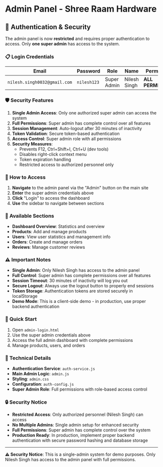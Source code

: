 # Admin Panel - Shree Raam Hardware

## 🔐 Authentication & Security

The admin panel is now **restricted** and requires proper authentication to access. Only **one super admin** has access to the system.

### 📋 Login Credentials

| Email | Password | Role | Name | Permissions |
|-------|----------|------|------|-------------|
| `nilesh.singh0032@gmail.com` | `nilesh123` | Super Admin | Nilesh Singh | **ALL PERMISSIONS** |

### 🛡️ Security Features

1. **Single Admin Access**: Only one authorized super admin can access the system
2. **Full Permissions**: Super admin has complete control over all features
3. **Session Management**: Auto-logout after 30 minutes of inactivity
4. **Token Validation**: Secure token-based authentication
5. **Access Control**: Super admin role with all permissions
6. **Security Measures**: 
   - Prevents F12, Ctrl+Shift+I, Ctrl+U (dev tools)
   - Disables right-click context menu
   - Token expiration handling
   - Restricted access to authorized personnel only

### 🔄 How to Access

1. **Navigate** to the admin panel via the "Admin" button on the main site
2. **Enter** the super admin credentials above
3. **Click** "Login" to access the dashboard
4. **Use** the sidebar to navigate between sections

### 📱 Available Sections

- **Dashboard Overview**: Statistics and overview
- **Products**: Add and manage products
- **Users**: View user statistics and management info
- **Orders**: Create and manage orders
- **Reviews**: Manage customer reviews

### ⚠️ Important Notes

- **Single Admin**: Only Nilesh Singh has access to the admin panel
- **Full Control**: Super admin has complete permissions over all features
- **Session Timeout**: 30 minutes of inactivity will log you out
- **Secure Logout**: Always use the logout button to properly end sessions
- **Token Storage**: Authentication tokens are stored securely in localStorage
- **Demo Mode**: This is a client-side demo - in production, use proper backend authentication

### 🚀 Quick Start

1. Open `admin-login.html`
2. Use the super admin credentials above
3. Access the full admin dashboard with complete permissions
4. Manage products, users, and orders

### 🔧 Technical Details

- **Authentication Service**: `auth-service.js`
- **Main Admin Logic**: `admin.js`
- **Styling**: `admin.css`
- **Configuration**: `auth-config.js`
- **Super Admin Role**: Full permissions with role-based access control

### 🔒 Security Notice

- **Restricted Access**: Only authorized personnel (Nilesh Singh) can access
- **No Multiple Admins**: Single admin setup for enhanced security
- **Full Permissions**: Super admin has complete control over the system
- **Production Ready**: In production, implement proper backend authentication with secure password hashing and database storage

---

**⚠️ Security Notice**: This is a single-admin system for demo purposes. Only Nilesh Singh has access to the admin panel with full permissions. 